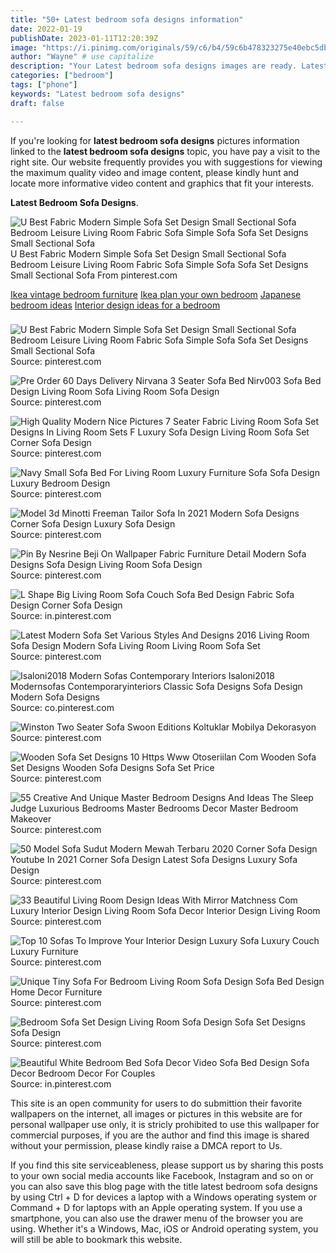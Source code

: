 ```yaml
---
title: "50+ Latest bedroom sofa designs information"
date: 2022-01-19
publishDate: 2023-01-11T12:20:39Z
image: "https://i.pinimg.com/originals/59/c6/b4/59c6b478323275e40ebc5dba4a8fb39f.png"
author: "Wayne" # use capitalize
description: "Your Latest bedroom sofa designs images are ready. Latest bedroom sofa designs are a topic that is being searched for and liked by netizens today. You can Get the Latest bedroom sofa designs files here. Find and Download all royalty-free images."
categories: ["bedroom"]
tags: ["phone"]
keywords: "Latest bedroom sofa designs"
draft: false

---
```


If you're looking for **latest bedroom sofa designs** pictures information linked to the **latest bedroom sofa designs** topic, you have pay a visit to the right  site.  Our website frequently  provides you with  suggestions  for viewing  the maximum  quality video and image  content, please kindly hunt and locate more informative video content and graphics  that fit your interests.

**Latest Bedroom Sofa Designs**. 

![U Best Fabric Modern Simple Sofa Set Design Small Sectional Sofa Bedroom Leisure Living Room Fabric Sofa Simple Sofa Sofa Set Designs Small Sectional Sofa](https://i.pinimg.com/originals/b4/0a/42/b40a4222fcd09617ac10da2e5a1163cf.jpg "U Best Fabric Modern Simple Sofa Set Design Small Sectional Sofa Bedroom Leisure Living Room Fabric Sofa Simple Sofa Sofa Set Designs Small Sectional Sofa")
U Best Fabric Modern Simple Sofa Set Design Small Sectional Sofa Bedroom Leisure Living Room Fabric Sofa Simple Sofa Sofa Set Designs Small Sectional Sofa From pinterest.com

[Ikea vintage bedroom furniture](/ikea-vintage-bedroom-furniture/)
[Ikea plan your own bedroom](/ikea-plan-your-own-bedroom/)
[Japanese bedroom ideas](/japanese-bedroom-ideas/)
[Interior design ideas for a bedroom](/interior-design-ideas-for-a-bedroom/)



### 

 


![U Best Fabric Modern Simple Sofa Set Design Small Sectional Sofa Bedroom Leisure Living Room Fabric Sofa Simple Sofa Sofa Set Designs Small Sectional Sofa](https://i.pinimg.com/originals/b4/0a/42/b40a4222fcd09617ac10da2e5a1163cf.jpg "U Best Fabric Modern Simple Sofa Set Design Small Sectional Sofa Bedroom Leisure Living Room Fabric Sofa Simple Sofa Sofa Set Designs Small Sectional Sofa")
Source: pinterest.com

 

![Pre Order 60 Days Delivery Nirvana 3 Seater Sofa Bed Nirv003 Sofa Bed Design Living Room Sofa Living Room Sofa Design](https://i.pinimg.com/originals/51/1e/22/511e22da3e211733e5b70e64314ba80f.jpg "Pre Order 60 Days Delivery Nirvana 3 Seater Sofa Bed Nirv003 Sofa Bed Design Living Room Sofa Living Room Sofa Design")
Source: pinterest.com

 

![High Quality Modern Nice Pictures 7 Seater Fabric Living Room Sofa Set Designs In Living Room Sets F Luxury Sofa Design Living Room Sofa Set Corner Sofa Design](https://i.pinimg.com/originals/27/d3/5a/27d35a91f43f16c72c28580ee8eddd3a.png "High Quality Modern Nice Pictures 7 Seater Fabric Living Room Sofa Set Designs In Living Room Sets F Luxury Sofa Design Living Room Sofa Set Corner Sofa Design")
Source: pinterest.com

 

![Navy Small Sofa Bed For Living Room Luxury Furniture Sofa Sofa Design Luxury Bedroom Design](https://i.pinimg.com/736x/68/9c/bc/689cbc41323386f8875e9ba5907d30d9.jpg "Navy Small Sofa Bed For Living Room Luxury Furniture Sofa Sofa Design Luxury Bedroom Design")
Source: pinterest.com

 

![Model 3d Minotti Freeman Tailor Sofa In 2021 Modern Sofa Designs Corner Sofa Design Luxury Sofa Design](https://i.pinimg.com/originals/65/56/dc/6556dc7b08ab9c44c924a64e09ab8b54.jpg "Model 3d Minotti Freeman Tailor Sofa In 2021 Modern Sofa Designs Corner Sofa Design Luxury Sofa Design")
Source: pinterest.com

 

![Pin By Nesrine Beji On Wallpaper Fabric Furniture Detail Modern Sofa Designs Sofa Design Living Room Sofa Design](https://i.pinimg.com/736x/64/cf/a6/64cfa651981d83cbcf534af899794431.jpg "Pin By Nesrine Beji On Wallpaper Fabric Furniture Detail Modern Sofa Designs Sofa Design Living Room Sofa Design")
Source: pinterest.com

 

![L Shape Big Living Room Sofa Couch Sofa Bed Design Fabric Sofa Design Corner Sofa Design](https://i.pinimg.com/736x/61/c6/29/61c62938df596d21d3bf8c55d309e458.jpg "L Shape Big Living Room Sofa Couch Sofa Bed Design Fabric Sofa Design Corner Sofa Design")
Source: in.pinterest.com

 

![Latest Modern Sofa Set Various Styles And Designs 2016 Living Room Sofa Design Modern Sofa Living Room Living Room Sofa Set](https://i.pinimg.com/originals/e1/bd/2c/e1bd2c5945a38c1b7b8d1740f9b02412.jpg "Latest Modern Sofa Set Various Styles And Designs 2016 Living Room Sofa Design Modern Sofa Living Room Living Room Sofa Set")
Source: pinterest.com

 

![Isaloni2018 Modern Sofas Contemporary Interiors Isaloni2018 Modernsofas Contemporaryinteriors Classic Sofa Designs Sofa Design Modern Sofa Designs](https://i.pinimg.com/originals/e3/35/b2/e335b250dbff70eede9e1ff39a2963a0.jpg "Isaloni2018 Modern Sofas Contemporary Interiors Isaloni2018 Modernsofas Contemporaryinteriors Classic Sofa Designs Sofa Design Modern Sofa Designs")
Source: co.pinterest.com

 

![Winston Two Seater Sofa Swoon Editions Koltuklar Mobilya Dekorasyon](https://i.pinimg.com/originals/96/56/35/9656353e81d6c85121eb11b6aa762a4d.jpg "Winston Two Seater Sofa Swoon Editions Koltuklar Mobilya Dekorasyon")
Source: pinterest.com

 

![Wooden Sofa Set Designs 10 Https Www Otoseriilan Com Wooden Sofa Set Designs Wooden Sofa Designs Sofa Set Price](https://i.pinimg.com/564x/a6/6a/a0/a66aa0e200cdb4f9887cdcf65e46a234.jpg "Wooden Sofa Set Designs 10 Https Www Otoseriilan Com Wooden Sofa Set Designs Wooden Sofa Designs Sofa Set Price")
Source: pinterest.com

 

![55 Creative And Unique Master Bedroom Designs And Ideas The Sleep Judge Luxurious Bedrooms Master Bedrooms Decor Master Bedroom Makeover](https://i.pinimg.com/564x/36/aa/ce/36aacebb870f1b8151d0445b7d63b2ef.jpg "55 Creative And Unique Master Bedroom Designs And Ideas The Sleep Judge Luxurious Bedrooms Master Bedrooms Decor Master Bedroom Makeover")
Source: pinterest.com

 

![50 Model Sofa Sudut Modern Mewah Terbaru 2020 Corner Sofa Design Youtube In 2021 Corner Sofa Design Latest Sofa Designs Luxury Sofa Design](https://i.pinimg.com/564x/1d/86/8e/1d868e4cf7b02672d2027319d660c166.jpg "50 Model Sofa Sudut Modern Mewah Terbaru 2020 Corner Sofa Design Youtube In 2021 Corner Sofa Design Latest Sofa Designs Luxury Sofa Design")
Source: pinterest.com

 

![33 Beautiful Living Room Design Ideas With Mirror Matchness Com Luxury Interior Design Living Room Sofa Decor Interior Design Living Room](https://i.pinimg.com/736x/4d/3d/e1/4d3de1cfe58908c8e582194845067b71.jpg "33 Beautiful Living Room Design Ideas With Mirror Matchness Com Luxury Interior Design Living Room Sofa Decor Interior Design Living Room")
Source: pinterest.com

 

![Top 10 Sofas To Improve Your Interior Design Luxury Sofa Luxury Couch Luxury Furniture](https://i.pinimg.com/474x/4a/0c/38/4a0c387cccab903e26433cc84db0ab5e.jpg "Top 10 Sofas To Improve Your Interior Design Luxury Sofa Luxury Couch Luxury Furniture")
Source: pinterest.com

 

![Unique Tiny Sofa For Bedroom Living Room Sofa Design Sofa Bed Design Home Decor Furniture](https://i.pinimg.com/originals/a1/60/03/a16003032bfd64aedb06fb4be64dca5d.jpg "Unique Tiny Sofa For Bedroom Living Room Sofa Design Sofa Bed Design Home Decor Furniture")
Source: pinterest.com

 

![Bedroom Sofa Set Design Living Room Sofa Design Sofa Set Designs Sofa Design](https://i.pinimg.com/originals/c5/4b/98/c54b985768b8a6035e2184f2d80df974.jpg "Bedroom Sofa Set Design Living Room Sofa Design Sofa Set Designs Sofa Design")
Source: pinterest.com

 

![Beautiful White Bedroom Bed Sofa Decor Video Sofa Bed Design Sofa Decor Bedroom Decor For Couples](https://i.pinimg.com/originals/59/c6/b4/59c6b478323275e40ebc5dba4a8fb39f.png "Beautiful White Bedroom Bed Sofa Decor Video Sofa Bed Design Sofa Decor Bedroom Decor For Couples")
Source: in.pinterest.com

 

This site is an open community for users to do submittion their favorite wallpapers on the internet, all images or pictures in this website are for personal wallpaper use only, it is stricly prohibited to use this wallpaper for commercial purposes, if you are the author and find this image is shared without your permission, please kindly raise a DMCA report to Us.

If you find this site serviceableness, please support us by sharing this posts to your own social media accounts like Facebook, Instagram and so on or you can also save this blog page with the title latest bedroom sofa designs by using Ctrl + D for devices a laptop with a Windows operating system or Command + D for laptops with an Apple operating system. If you use a smartphone, you can also use the drawer menu of the browser you are using. Whether it's a Windows, Mac, iOS or Android operating system, you will still be able to bookmark this website.
